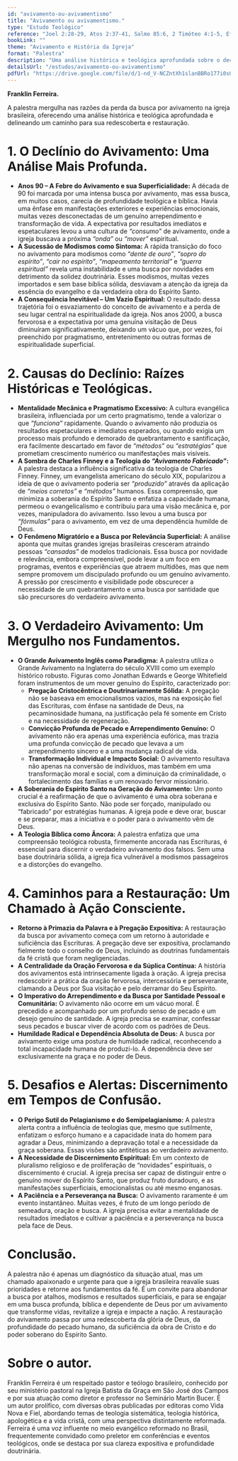 ```yaml
---
id: "avivamento-ou-avivamentismo"
title: "Avivamento ou avivamentismo."
type: "Estudo Teológico"
reference: "Joel 2:28-29, Atos 2:37-41, Salmo 85:6, 2 Timóteo 4:1-5, Efésios 2:8-9"
bookLink: ""
theme: "Avivamento e História da Igreja"
format: "Palestra"
description: "Uma análise histórica e teológica aprofundada sobre o declínio da busca por avivamento genuíno na igreja, especialmente no contexto brasileiro. A palestra de Franklin Ferreira explora as causas dessa mudança, os perigos do 'avivamentismo' superficial e propõe um retorno aos fundamentos bíblicos – pregação fiel, arrependimento, oração e a soberania do Espírito Santo – como o caminho para a restauração da verdadeira busca por avivamento."
detailsUrl: "/estudos/avivamento-ou-avivamentismo"
pdfUrl: "https://drive.google.com/file/d/1-nd_V-NCZntXh1slanBBRo177i0sOarG/view?usp=drive_link"
---
```

**Franklin Ferreira.**

A palestra mergulha nas razões da perda da busca por avivamento na igreja brasileira, oferecendo uma análise histórica e teológica aprofundada e delineando um caminho para sua redescoberta e restauração.

# 1\. O Declínio do Avivamento: Uma Análise Mais Profunda.

* **Anos 90 – A Febre do Avivamento e sua Superficialidade:** A década de 90 foi marcada por uma intensa busca por avivamento, mas essa busca, em muitos casos, carecia de profundidade teológica e bíblica. Havia uma ênfase em manifestações exteriores e experiências emocionais, muitas vezes desconectadas de um genuíno arrependimento e transformação de vida. A expectativa por resultados imediatos e espetaculares levou a uma cultura de *“consumo”* de avivamento, onde a igreja buscava a próxima *“onda”* ou *“mover”* espiritual.  
* **A Sucessão de Modismos como Sintoma:** A rápida transição do foco no avivamento para modismos como *“dente de ouro”*, *“sopro do espírito”*, *“cair no espírito”*, *“mapeamento territorial”* e *“guerra espiritual”* revela uma instabilidade e uma busca por novidades em detrimento da solidez doutrinária. Esses modismos, muitas vezes importados e sem base bíblica sólida, desviavam a atenção da igreja da essência do evangelho e da verdadeira obra do Espírito Santo.  
* **A Consequência Inevitável – Um Vazio Espiritual:** O resultado dessa trajetória foi o esvaziamento do conceito de avivamento e a perda de seu lugar central na espiritualidade da igreja. Nos anos 2000, a busca fervorosa e a expectativa por uma genuína visitação de Deus diminuíram significativamente, deixando um vácuo que, por vezes, foi preenchido por pragmatismo, entretenimento ou outras formas de espiritualidade superficial.

# 2\. Causas do Declínio: Raízes Históricas e Teológicas.

* **Mentalidade Mecânica e Pragmatismo Excessivo:** A cultura evangélica brasileira, influenciada por um certo pragmatismo, tende a valorizar o que *“funciona”* rapidamente. Quando o avivamento não produzia os resultados espetaculares e imediatos esperados, ou quando exigia um processo mais profundo e demorado de quebrantamento e santificação, era facilmente descartado em favor de *“métodos”* ou *“estratégias”* que prometiam crescimento numérico ou manifestações mais visíveis.  
* **A Sombra de Charles Finney e a Teologia do *“Avivamento Fabricado”*:** A palestra destaca a influência significativa da teologia de Charles Finney. Finney, um evangelista americano do século XIX, popularizou a ideia de que o avivamento poderia ser *“produzido”* através da aplicação de *“meios corretos”* e *“métodos”* humanos. Essa compreensão, que minimiza a soberania do Espírito Santo e enfatiza a capacidade humana, permeou o evangelicalismo e contribuiu para uma visão mecânica e, por vezes, manipuladora do avivamento. Isso levou a uma busca por *“fórmulas”* para o avivamento, em vez de uma dependência humilde de Deus.  
* **O Fenômeno Migratório e a Busca por Relevância Superficial:** A análise aponta que muitas grandes igrejas brasileiras cresceram atraindo pessoas *“cansadas”* de modelos tradicionais. Essa busca por novidade e relevância, embora compreensível, pode levar a um foco em programas, eventos e experiências que atraem multidões, mas que nem sempre promovem um discipulado profundo ou um genuíno avivamento. A pressão por crescimento e visibilidade pode obscurecer a necessidade de um quebrantamento e uma busca por santidade que são precursores do verdadeiro avivamento.

# 3\. O Verdadeiro Avivamento: Um Mergulho nos Fundamentos.

* **O Grande Avivamento Inglês como Paradigma:** A palestra utiliza o Grande Avivamento na Inglaterra do século XVIII como um exemplo histórico robusto. Figuras como Jonathan Edwards e George Whitefield foram instrumentos de um mover genuíno do Espírito, caracterizado por:  
  * **Pregação Cristocêntrica e Doutrinariamente Sólida:** A pregação não se baseava em emocionalismos vazios, mas na exposição fiel das Escrituras, com ênfase na santidade de Deus, na pecaminosidade humana, na justificação pela fé somente em Cristo e na necessidade de regeneração.  
  * **Convicção Profunda de Pecado e Arrependimento Genuíno:** O avivamento não era apenas uma experiência eufórica, mas trazia uma profunda convicção de pecado que levava a um arrependimento sincero e a uma mudança radical de vida.  
  * **Transformação Individual e Impacto Social:** O avivamento resultava não apenas na conversão de indivíduos, mas também em uma transformação moral e social, com a diminuição da criminalidade, o fortalecimento das famílias e um renovado fervor missionário.  
* **A Soberania do Espírito Santo na Geração do Avivamento:** Um ponto crucial é a reafirmação de que o avivamento é uma obra soberana e exclusiva do Espírito Santo. Não pode ser forçado, manipulado ou “fabricado” por estratégias humanas. A igreja pode e deve orar, buscar e se preparar, mas a iniciativa e o poder para o avivamento vêm de Deus.  
* **A Teologia Bíblica como Âncora:** A palestra enfatiza que uma compreensão teológica robusta, firmemente ancorada nas Escrituras, é essencial para discernir o verdadeiro avivamento dos falsos. Sem uma base doutrinária sólida, a igreja fica vulnerável a modismos passageiros e a distorções do evangelho.

# 4\. Caminhos para a Restauração: Um Chamado à Ação Consciente.

* **Retorno à Primazia da Palavra e à Pregação Expositiva:** A restauração da busca por avivamento começa com um retorno à autoridade e suficiência das Escrituras. A pregação deve ser expositiva, proclamando fielmente todo o conselho de Deus, incluindo as doutrinas fundamentais da fé cristã que foram negligenciadas.  
* **A Centralidade da Oração Fervorosa e da Súplica Contínua:** A história dos avivamentos está intrinsecamente ligada à oração. A igreja precisa redescobrir a prática da oração fervorosa, intercessória e perseverante, clamando a Deus por Sua visitação e pelo derramar do Seu Espírito.  
* **O Imperativo do Arrependimento e da Busca por Santidade Pessoal e Comunitária:** O avivamento não ocorre em um vácuo moral. É precedido e acompanhado por um profundo senso de pecado e um desejo genuíno de santidade. A igreja precisa se examinar, confessar seus pecados e buscar viver de acordo com os padrões de Deus.  
* **Humildade Radical e Dependência Absoluta de Deus:** A busca por avivamento exige uma postura de humildade radical, reconhecendo a total incapacidade humana de produzi-lo. A dependência deve ser exclusivamente na graça e no poder de Deus.

# 5\. Desafios e Alertas: Discernimento em Tempos de Confusão.

* **O Perigo Sutil do Pelagianismo e do Semipelagianismo:** A palestra alerta contra a influência de teologias que, mesmo que sutilmente, enfatizam o esforço humano e a capacidade inata do homem para agradar a Deus, minimizando a depravação total e a necessidade da graça soberana. Essas visões são antitéticas ao verdadeiro avivamento.  
* **A Necessidade de Discernimento Espiritual:** Em um contexto de pluralismo religioso e de proliferação de “novidades” espirituais, o discernimento é crucial. A igreja precisa ser capaz de distinguir entre o genuíno mover do Espírito Santo, que produz fruto duradouro, e as manifestações superficiais, emocionalistas ou até mesmo enganosas.  
* **A Paciência e a Perseverança na Busca:** O avivamento raramente é um evento instantâneo. Muitas vezes, é fruto de um longo período de semeadura, oração e busca. A igreja precisa evitar a mentalidade de resultados imediatos e cultivar a paciência e a perseverança na busca pela face de Deus.

# Conclusão.

A palestra não é apenas um diagnóstico da situação atual, mas um chamado apaixonado e urgente para que a igreja brasileira reavalie suas prioridades e retorne aos fundamentos da fé. É um convite para abandonar a busca por atalhos, modismos e resultados superficiais, e para se engajar em uma busca profunda, bíblica e dependente de Deus por um avivamento que transforme vidas, revitalize a igreja e impacte a nação. A restauração do avivamento passa por uma redescoberta da glória de Deus, da profundidade do pecado humano, da suficiência da obra de Cristo e do poder soberano do Espírito Santo.

# Sobre o autor.

Franklin Ferreira é um respeitado pastor e teólogo brasileiro, conhecido por seu ministério pastoral na Igreja Batista da Graça em São José dos Campos e por sua atuação como diretor e professor no Seminário Martin Bucer. É um autor prolífico, com diversas obras publicadas por editoras como Vida Nova e Fiel, abordando temas de teologia sistemática, teologia histórica, apologética e a vida cristã, com uma perspectiva distintamente reformada. Ferreira é uma voz influente no meio evangélico reformado no Brasil, frequentemente convidado como preletor em conferências e eventos teológicos, onde se destaca por sua clareza expositiva e profundidade doutrinária.